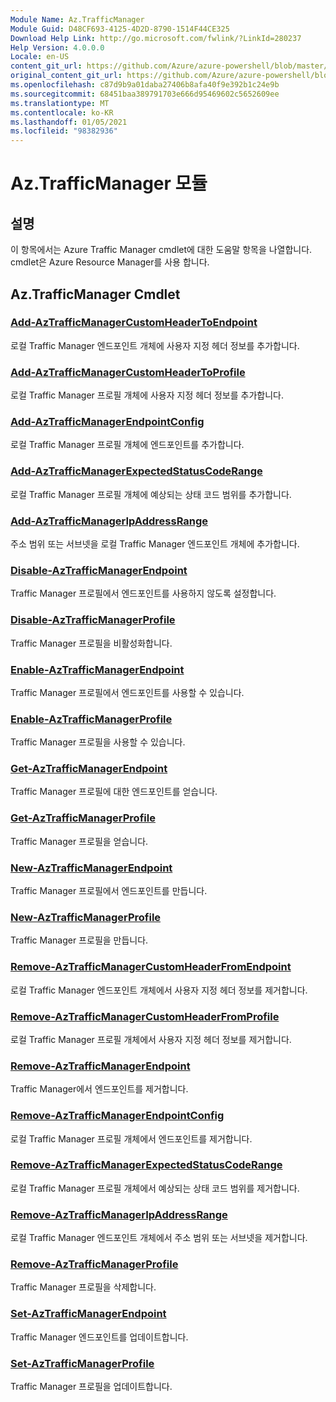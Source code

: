 ```yaml
---
Module Name: Az.TrafficManager
Module Guid: D48CF693-4125-4D2D-8790-1514F44CE325
Download Help Link: http://go.microsoft.com/fwlink/?LinkId=280237
Help Version: 4.0.0.0
Locale: en-US
content_git_url: https://github.com/Azure/azure-powershell/blob/master/src/TrafficManager/TrafficManager/help/Az.TrafficManager.md
original_content_git_url: https://github.com/Azure/azure-powershell/blob/master/src/TrafficManager/TrafficManager/help/Az.TrafficManager.md
ms.openlocfilehash: c87d9b9a01daba27406b8afa40f9e392b1c24e9b
ms.sourcegitcommit: 68451baa389791703e666d95469602c5652609ee
ms.translationtype: MT
ms.contentlocale: ko-KR
ms.lasthandoff: 01/05/2021
ms.locfileid: "98382936"
---
```

# Az.TrafficManager 모듈
## 설명
이 항목에서는 Azure Traffic Manager cmdlet에 대한 도움말 항목을 나열합니다. cmdlet은 Azure Resource Manager를 사용 합니다.

## Az.TrafficManager Cmdlet
### [Add-AzTrafficManagerCustomHeaderToEndpoint](Add-AzTrafficManagerCustomHeaderToEndpoint.md)
로컬 Traffic Manager 엔드포인트 개체에 사용자 지정 헤더 정보를 추가합니다.

### [Add-AzTrafficManagerCustomHeaderToProfile](Add-AzTrafficManagerCustomHeaderToProfile.md)
로컬 Traffic Manager 프로필 개체에 사용자 지정 헤더 정보를 추가합니다.

### [Add-AzTrafficManagerEndpointConfig](Add-AzTrafficManagerEndpointConfig.md)
로컬 Traffic Manager 프로필 개체에 엔드포인트를 추가합니다.

### [Add-AzTrafficManagerExpectedStatusCodeRange](Add-AzTrafficManagerExpectedStatusCodeRange.md)
로컬 Traffic Manager 프로필 개체에 예상되는 상태 코드 범위를 추가합니다.

### [Add-AzTrafficManagerIpAddressRange](Add-AzTrafficManagerIpAddressRange.md)
주소 범위 또는 서브넷을 로컬 Traffic Manager 엔드포인트 개체에 추가합니다.

### [Disable-AzTrafficManagerEndpoint](Disable-AzTrafficManagerEndpoint.md)
Traffic Manager 프로필에서 엔드포인트를 사용하지 않도록 설정합니다.

### [Disable-AzTrafficManagerProfile](Disable-AzTrafficManagerProfile.md)
Traffic Manager 프로필을 비활성화합니다.

### [Enable-AzTrafficManagerEndpoint](Enable-AzTrafficManagerEndpoint.md)
Traffic Manager 프로필에서 엔드포인트를 사용할 수 있습니다.

### [Enable-AzTrafficManagerProfile](Enable-AzTrafficManagerProfile.md)
Traffic Manager 프로필을 사용할 수 있습니다.

### [Get-AzTrafficManagerEndpoint](Get-AzTrafficManagerEndpoint.md)
Traffic Manager 프로필에 대한 엔드포인트를 얻습니다.

### [Get-AzTrafficManagerProfile](Get-AzTrafficManagerProfile.md)
Traffic Manager 프로필을 얻습니다.

### [New-AzTrafficManagerEndpoint](New-AzTrafficManagerEndpoint.md)
Traffic Manager 프로필에서 엔드포인트를 만듭니다.

### [New-AzTrafficManagerProfile](New-AzTrafficManagerProfile.md)
Traffic Manager 프로필을 만듭니다.

### [Remove-AzTrafficManagerCustomHeaderFromEndpoint](Remove-AzTrafficManagerCustomHeaderFromEndpoint.md)
로컬 Traffic Manager 엔드포인트 개체에서 사용자 지정 헤더 정보를 제거합니다.

### [Remove-AzTrafficManagerCustomHeaderFromProfile](Remove-AzTrafficManagerCustomHeaderFromProfile.md)
로컬 Traffic Manager 프로필 개체에서 사용자 지정 헤더 정보를 제거합니다.

### [Remove-AzTrafficManagerEndpoint](Remove-AzTrafficManagerEndpoint.md)
Traffic Manager에서 엔드포인트를 제거합니다.

### [Remove-AzTrafficManagerEndpointConfig](Remove-AzTrafficManagerEndpointConfig.md)
로컬 Traffic Manager 프로필 개체에서 엔드포인트를 제거합니다.

### [Remove-AzTrafficManagerExpectedStatusCodeRange](Remove-AzTrafficManagerExpectedStatusCodeRange.md)
로컬 Traffic Manager 프로필 개체에서 예상되는 상태 코드 범위를 제거합니다.

### [Remove-AzTrafficManagerIpAddressRange](Remove-AzTrafficManagerIpAddressRange.md)
로컬 Traffic Manager 엔드포인트 개체에서 주소 범위 또는 서브넷을 제거합니다.

### [Remove-AzTrafficManagerProfile](Remove-AzTrafficManagerProfile.md)
Traffic Manager 프로필을 삭제합니다.

### [Set-AzTrafficManagerEndpoint](Set-AzTrafficManagerEndpoint.md)
Traffic Manager 엔드포인트를 업데이트합니다.

### [Set-AzTrafficManagerProfile](Set-AzTrafficManagerProfile.md)
Traffic Manager 프로필을 업데이트합니다.

